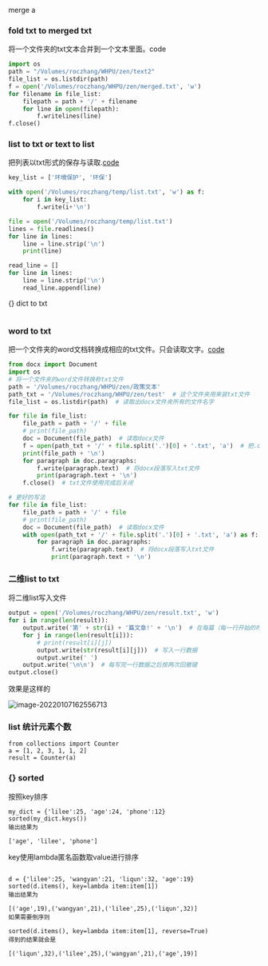 merge a

### fold txt to merged txt

将一个文件夹的txt文本合并到一个文本里面。code

```python
import os
path = "/Volumes/roczhang/WHPU/zen/text2"
file_list = os.listdir(path)
f = open('/Volumes/roczhang/WHPU/zen/merged.txt', 'w')
for filename in file_list:
    filepath = path + '/' + filename
    for line in open(filepath):
        f.writelines(line)
f.close()
```



### list to txt or text to list

把列表以txt形式的保存与读取.[code](https://github.com/dlagez/bigdata/blob/master/demo3_/test.py)

```python
key_list = ['环境保护', '环保']

with open('/Volumes/roczhang/temp/list.txt', 'w') as f:
    for i in key_list:
        f.write(i+'\n')

file = open('/Volumes/roczhang/temp/list.txt')
lines = file.readlines()
for line in lines:
    line = line.strip('\n')
    print(line)

read_line = []
for line in lines:
    line = line.strip('\n')
    read_line.append(line)
```



{} dict to txt

```

```



### word to txt

把一个文件夹的word文档转换成相应的txt文件。只会读取文字。[code](https://github.com/dlagez/bigdata/blob/master/demo3_/word_to_txt.py)

```python
from docx import Document
import os
# 将一个文件夹的word文件转换称txt文件
path = '/Volumes/roczhang/WHPU/zen/政策文本'
path_txt = '/Volumes/roczhang/WHPU/zen/test'  # 这个文件夹用来装txt文件
file_list = os.listdir(path)  # 读取出docx文件夹所有的文件名字

for file in file_list:
    file_path = path + '/' + file
    # print(file_path)
    doc = Document(file_path)  # 读取docx文件
    f = open(path_txt + '/' + file.split('.')[0] + '.txt', 'a')  # 把.docx的后缀改成txt，并创建txt文件。
    print(file_path + '\n')
    for paragraph in doc.paragraphs:
        f.write(paragraph.text)  # 将docx段落写入txt文件
        print(paragraph.text + '\n')
    f.close()  # txt文件使用完成后关闭

# 更好的写法
for file in file_list:
    file_path = path + '/' + file
    # print(file_path)
    doc = Document(file_path)  # 读取docx文件
    with open(path_txt + '/' + file.split('.')[0] + '.txt', 'a') as f:
        for paragraph in doc.paragraphs:
            f.write(paragraph.text)  # 将docx段落写入txt文件
            print(paragraph.text + '\n')
```



### 二维list to txt

将二维list写入文件

```python
output = open('/Volumes/roczhang/WHPU/zen/result.txt', 'w')
for i in range(len(result)):
    output.write('第' + str(i) + '篇文章!' + '\n')  # 在每篇（每一行开始的时候做一个标记）
    for j in range(len(result[i])):
        # print(result[i][j])
        output.write(str(result[i][j]))  # 写入一行数据
        output.write(' ')
    output.write('\n\n')  # 每写完一行数据之后按两次回撤键
output.close()
```

效果是这样的

![image-20220107162556713](https://cdn.jsdelivr.net/gh/dlagez/img@master/image-20220107162556713.png)

### list 统计元素个数

```
from collections import Counter
a = [1, 2, 3, 1, 1, 2]
result = Counter(a)
```



### {} sorted

按照key排序

```
my_dict = {'lilee':25, 'age':24, 'phone':12}
sorted(my_dict.keys())
输出结果为

['age', 'lilee', 'phone']
```

key使用lambda匿名函数取value进行排序

```

d = {'lilee':25, 'wangyan':21, 'liqun':32, 'age':19}
sorted(d.items(), key=lambda item:item[1])
输出结果为

[('age',19),('wangyan',21),('lilee',25),('liqun',32)]
如果需要倒序则

sorted(d.items(), key=lambda item:item[1], reverse=True)
得到的结果就会是

[('liqun',32),('lilee',25),('wangyan',21),('age',19)]
```

